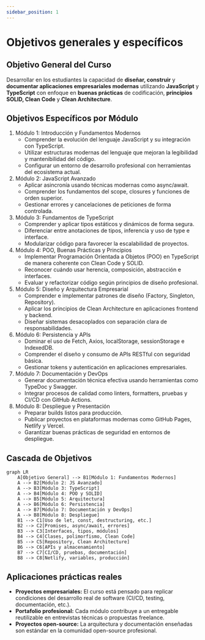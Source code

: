 ```yaml
---
sidebar_position: 1
---
```


# Objetivos generales y específicos

## Objetivo General del Curso

Desarrollar en los estudiantes la capacidad de **diseñar, construir** y **documentar aplicaciones empresariales modernas** utilizando **JavaScript** y **TypeScript** con enfoque en **buenas prácticas** de codificación, **principios SOLID, Clean Code** y **Clean Architecture**.

## Objetivos Específicos por Módulo

1. Módulo 1: Introducción y Fundamentos Modernos
   - Comprender la evolución del lenguaje JavaScript y su integración con TypeScript.
   - Utilizar estructuras modernas del lenguaje que mejoran la legibilidad y mantenibilidad del código.
   - Configurar un entorno de desarrollo profesional con herramientas del ecosistema actual.
2. Módulo 2: JavaScript Avanzado
   - Aplicar asincronía usando técnicas modernas como async/await.
   - Comprender los fundamentos del scope, closures y funciones de orden superior.
   - Gestionar errores y cancelaciones de peticiones de forma controlada.
3. Módulo 3: Fundamentos de TypeScript
   - Comprender y aplicar tipos estáticos y dinámicos de forma segura.
   - Diferenciar entre anotaciones de tipos, inferencia y uso de type e interface.
   - Modularizar código para favorecer la escalabilidad de proyectos.
4. Módulo 4: POO, Buenas Prácticas y Principios
   - Implementar Programación Orientada a Objetos (POO) en TypeScript de manera coherente con Clean Code y SOLID.
   - Reconocer cuándo usar herencia, composición, abstracción e interfaces.
   - Evaluar y refactorizar código según principios de diseño profesional.
5. Módulo 5: Diseño y Arquitectura Empresarial
   - Comprender e implementar patrones de diseño (Factory, Singleton, Repository).
   - Aplicar los principios de Clean Architecture en aplicaciones frontend y backend.
   - Diseñar sistemas desacoplados con separación clara de responsabilidades.
6. Módulo 6: Persistencia y APIs
   - Dominar el uso de Fetch, Axios, localStorage, sessionStorage e IndexedDB.
   - Comprender el diseño y consumo de APIs RESTful con seguridad básica.
   - Gestionar tokens y autenticación en aplicaciones empresariales.
7. Módulo 7: Documentación y DevOps
   - Generar documentación técnica efectiva usando herramientas como TypeDoc y Swagger.
   - Integrar procesos de calidad como linters, formatters, pruebas y CI/CD con GitHub Actions.
8. Módulo 8: Despliegue y Presentación
   - Preparar builds listos para producción.
   - Publicar proyectos en plataformas modernas como GitHub Pages, Netlify y Vercel.
   - Garantizar buenas prácticas de seguridad en entornos de despliegue.

## Cascada de Objetivos

```mermaid
graph LR
    A[Objetivo General] --> B1[Módulo 1: Fundamentos Modernos]
    A --> B2[Módulo 2: JS Avanzado]
    A --> B3[Módulo 3: TypeScript]
    A --> B4[Módulo 4: POO y SOLID]
    A --> B5[Módulo 5: Arquitectura]
    A --> B6[Módulo 6: Persistencia]
    A --> B7[Módulo 7: Documentación y DevOps]
    A --> B8[Módulo 8: Despliegue]
    B1 --> C1[Uso de let, const, destructuring, etc.]
    B2 --> C2[Promises, async/await, errores]
    B3 --> C3[Interfaces, tipos, módulos]
    B4 --> C4[Clases, polimorfismo, Clean Code]
    B5 --> C5[Repository, Clean Architecture]
    B6 --> C6[APIs y almacenamiento]
    B7 --> C7[CI/CD, pruebas, documentación]
    B8 --> C8[Netlify, variables, producción]
```

## Aplicaciones prácticas reales

- **Proyectos empresariales:** El curso está pensado para replicar condiciones del desarrollo real de software (CI/CD, testing, documentación, etc.).
- **Portafolio profesional:** Cada módulo contribuye a un entregable reutilizable en entrevistas técnicas o propuestas freelance.
- **Proyectos open-source:** La arquitectura y documentación enseñadas son estándar en la comunidad open-source profesional.
